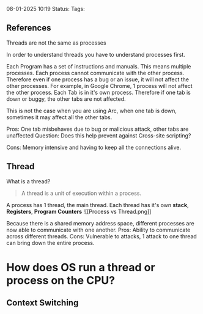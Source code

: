 08-01-2025 10:19
Status: 
Tags:

## References
Threads are not the same as processes

In order to understand threads you have to understand processes first. 

Each Program has a set of instructions and manuals. This means multiple processes. Each process cannot communicate with the other process. Therefore even if one process has a bug or an issue, it will not affect the other processes. For example, in Google Chrome, 1 process will not affect the other process. Each Tab is in it's own process. Therefore if one tab is down or buggy, the other tabs are not affected.

This is not the case when you are using Arc, when one tab is down, sometimes it may affect all the other tabs.

Pros: One tab misbehaves due to bug or malicious attack, other tabs are unaffected
Question: Does this help prevent against Cross-site scripting?

Cons: Memory intensive and having to keep all the connections alive. 



## Thread
What is a thread?
> A thread is a unit of execution within a process.

A process has 1 thread, the main thread. Each thread has it's own **stack**, **Registers**, **Program Counters**
 ![[Process vs Thread.png]]

Because there is a shared memory address space, different processes are now able to communicate with one another. 
Pros: Ability to communicate across different threads.
Cons: Vulnerable to attacks, 1 attack to one thread can bring down the entire process.

# How does OS run a thread or process on the CPU?
## Context Switching
